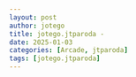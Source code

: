 ```yaml
---
layout: post
author: jotego
title: jotego.jtparoda - 
date: 2025-01-03
categories: [Arcade, jtparoda]
tags: [jotego.jtparoda]
---
```


